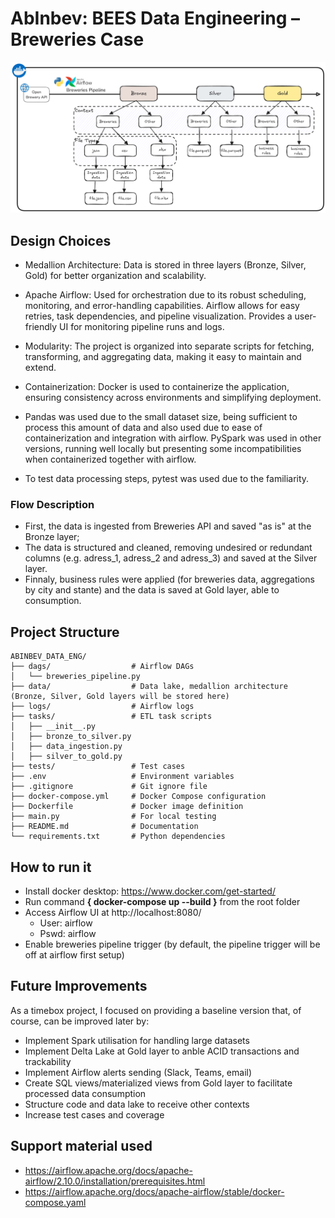 # AbInbev: BEES Data Engineering – Breweries Case

![](assets/data_flow.png)

## Design Choices
- Medallion Architecture: Data is stored in three layers (Bronze, Silver, Gold) for better organization and scalability.
- Apache Airflow: Used for orchestration due to its robust scheduling, monitoring, and error-handling capabilities. Airflow allows for easy retries, task dependencies, and pipeline visualization. Provides a user-friendly UI for monitoring pipeline runs and logs.
- Modularity: The project is organized into separate scripts for fetching, transforming, and aggregating data, making it easy to maintain and extend.
- Containerization: Docker is used to containerize the application, ensuring consistency across environments and simplifying deployment.

- Pandas was used due to the small dataset size, being sufficient to process this amount of data and also used due to ease of containerization and integration with airflow. PySpark was used in other versions, running well locally but presenting some incompatibilities when containerized together with airflow.

- To test data processing steps, pytest was used due to the familiarity.

### Flow Description
- First, the data is ingested from Breweries API and saved "as is" at the Bronze layer;
- The data is structured and cleaned, removing undesired or redundant columns (e.g. adress_1, adress_2 and adress_3) and saved at the Silver layer.
- Finnaly, business rules were applied (for breweries data, aggregations by city and stante) and the data is saved at Gold layer, able to consumption.

## Project Structure
```
ABINBEV_DATA_ENG/
├── dags/                  # Airflow DAGs
│   └── breweries_pipeline.py
├── data/                  # Data lake, medallion architecture (Bronze, Silver, Gold layers will be stored here)
├── logs/                  # Airflow logs
├── tasks/                 # ETL task scripts
│   ├── __init__.py        
│   ├── bronze_to_silver.py
│   ├── data_ingestion.py
│   ├── silver_to_gold.py
├── tests/                 # Test cases
├── .env                   # Environment variables
├── .gitignore             # Git ignore file
├── docker-compose.yml     # Docker Compose configuration
├── Dockerfile             # Docker image definition
├── main.py                # For local testing
├── README.md              # Documentation
└── requirements.txt       # Python dependencies
```

## How to run it
- Install docker desktop: https://www.docker.com/get-started/
- Run command **{ docker-compose up --build }** from the root folder
- Access Airflow UI at http://localhost:8080/
    - User: airflow
    - Pswd: airflow
- Enable breweries pipeline trigger (by default, the pipeline trigger will be off at airflow first setup)


## Future Improvements
As a timebox project, I focused on providing a baseline version that, of course, can be improved later by:

- Implement Spark utilisation for handling large datasets
- Implement Delta Lake at Gold layer to anble ACID transactions and trackability
- Implement Airflow alerts sending (Slack, Teams, email)
- Create SQL views/materialized views from Gold layer to facilitate processed data consumption
- Structure code and data lake to receive other contexts
- Increase test cases and coverage

## Support material used
- https://airflow.apache.org/docs/apache-airflow/2.10.0/installation/prerequisites.html
- https://airflow.apache.org/docs/apache-airflow/stable/docker-compose.yaml



